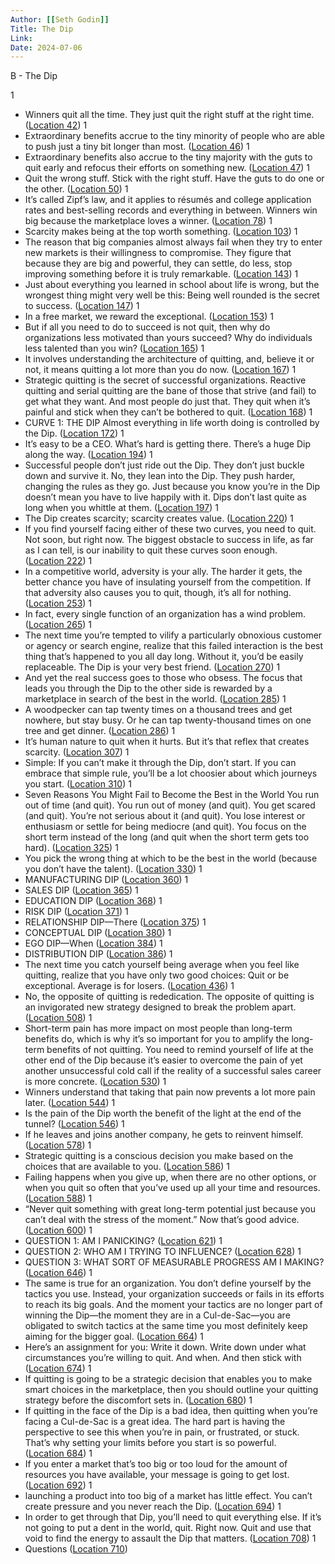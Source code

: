 ```yaml
---
Author: [[Seth Godin]]
Title: The Dip
Link: 
Date: 2024-07-06
---
```

B - The Dip

1
- Winners quit all the time. They just quit the right stuff at the right time. ([Location 42](https://readwise.io/to_kindle?action=open&asin=B000QCSA54&location=42))
1
- Extraordinary benefits accrue to the tiny minority of people who are able to push just a tiny bit longer than most. ([Location 46](https://readwise.io/to_kindle?action=open&asin=B000QCSA54&location=46))
1
- Extraordinary benefits also accrue to the tiny majority with the guts to quit early and refocus their efforts on something new. ([Location 47](https://readwise.io/to_kindle?action=open&asin=B000QCSA54&location=47))
1
- Quit the wrong stuff. Stick with the right stuff. Have the guts to do one or the other. ([Location 50](https://readwise.io/to_kindle?action=open&asin=B000QCSA54&location=50))
1
- It’s called Zipf’s law, and it applies to résumés and college application rates and best-selling records and everything in between. Winners win big because the marketplace loves a winner. ([Location 78](https://readwise.io/to_kindle?action=open&asin=B000QCSA54&location=78))
1
- Scarcity makes being at the top worth something. ([Location 103](https://readwise.io/to_kindle?action=open&asin=B000QCSA54&location=103))
1
- The reason that big companies almost always fail when they try to enter new markets is their willingness to compromise. They figure that because they are big and powerful, they can settle, do less, stop improving something before it is truly remarkable. ([Location 143](https://readwise.io/to_kindle?action=open&asin=B000QCSA54&location=143))
1
- Just about everything you learned in school about life is wrong, but the wrongest thing might very well be this: Being well rounded is the secret to success. ([Location 147](https://readwise.io/to_kindle?action=open&asin=B000QCSA54&location=147))
1
- In a free market, we reward the exceptional. ([Location 153](https://readwise.io/to_kindle?action=open&asin=B000QCSA54&location=153))
1
- But if all you need to do to succeed is not quit, then why do organizations less motivated than yours succeed? Why do individuals less talented than you win? ([Location 165](https://readwise.io/to_kindle?action=open&asin=B000QCSA54&location=165))
1
- It involves understanding the architecture of quitting, and, believe it or not, it means quitting a lot more than you do now. ([Location 167](https://readwise.io/to_kindle?action=open&asin=B000QCSA54&location=167))
1
- Strategic quitting is the secret of successful organizations. Reactive quitting and serial quitting are the bane of those that strive (and fail) to get what they want. And most people do just that. They quit when it’s painful and stick when they can’t be bothered to quit. ([Location 168](https://readwise.io/to_kindle?action=open&asin=B000QCSA54&location=168))
1
- CURVE 1: THE DIP Almost everything in life worth doing is controlled by the Dip. ([Location 172](https://readwise.io/to_kindle?action=open&asin=B000QCSA54&location=172))
1
- It’s easy to be a CEO. What’s hard is getting there. There’s a huge Dip along the way. ([Location 194](https://readwise.io/to_kindle?action=open&asin=B000QCSA54&location=194))
1
- Successful people don’t just ride out the Dip. They don’t just buckle down and survive it. No, they lean into the Dip. They push harder, changing the rules as they go. Just because you know you’re in the Dip doesn’t mean you have to live happily with it. Dips don’t last quite as long when you whittle at them. ([Location 197](https://readwise.io/to_kindle?action=open&asin=B000QCSA54&location=197))
1
- The Dip creates scarcity; scarcity creates value. ([Location 220](https://readwise.io/to_kindle?action=open&asin=B000QCSA54&location=220))
1
- If you find yourself facing either of these two curves, you need to quit. Not soon, but right now. The biggest obstacle to success in life, as far as I can tell, is our inability to quit these curves soon enough. ([Location 222](https://readwise.io/to_kindle?action=open&asin=B000QCSA54&location=222))
1
- In a competitive world, adversity is your ally. The harder it gets, the better chance you have of insulating yourself from the competition. If that adversity also causes you to quit, though, it’s all for nothing. ([Location 253](https://readwise.io/to_kindle?action=open&asin=B000QCSA54&location=253))
1
- In fact, every single function of an organization has a wind problem. ([Location 265](https://readwise.io/to_kindle?action=open&asin=B000QCSA54&location=265))
1
- The next time you’re tempted to vilify a particularly obnoxious customer or agency or search engine, realize that this failed interaction is the best thing that’s happened to you all day long. Without it, you’d be easily replaceable. The Dip is your very best friend. ([Location 270](https://readwise.io/to_kindle?action=open&asin=B000QCSA54&location=270))
1
- And yet the real success goes to those who obsess. The focus that leads you through the Dip to the other side is rewarded by a marketplace in search of the best in the world. ([Location 285](https://readwise.io/to_kindle?action=open&asin=B000QCSA54&location=285))
1
- A woodpecker can tap twenty times on a thousand trees and get nowhere, but stay busy. Or he can tap twenty-thousand times on one tree and get dinner. ([Location 286](https://readwise.io/to_kindle?action=open&asin=B000QCSA54&location=286))
1
- It’s human nature to quit when it hurts. But it’s that reflex that creates scarcity. ([Location 307](https://readwise.io/to_kindle?action=open&asin=B000QCSA54&location=307))
1
- Simple: If you can’t make it through the Dip, don’t start. If you can embrace that simple rule, you’ll be a lot choosier about which journeys you start. ([Location 310](https://readwise.io/to_kindle?action=open&asin=B000QCSA54&location=310))
1
- Seven Reasons You Might Fail to Become the Best in the World You run out of time (and quit). You run out of money (and quit). You get scared (and quit). You’re not serious about it (and quit). You lose interest or enthusiasm or settle for being mediocre (and quit). You focus on the short term instead of the long (and quit when the short term gets too hard). ([Location 325](https://readwise.io/to_kindle?action=open&asin=B000QCSA54&location=325))
1
- You pick the wrong thing at which to be the best in the world (because you don’t have the talent). ([Location 330](https://readwise.io/to_kindle?action=open&asin=B000QCSA54&location=330))
1
- MANUFACTURING DIP ([Location 360](https://readwise.io/to_kindle?action=open&asin=B000QCSA54&location=360))
1
- SALES DIP ([Location 365](https://readwise.io/to_kindle?action=open&asin=B000QCSA54&location=365))
1
- EDUCATION DIP ([Location 368](https://readwise.io/to_kindle?action=open&asin=B000QCSA54&location=368))
1
- RISK DIP ([Location 371](https://readwise.io/to_kindle?action=open&asin=B000QCSA54&location=371))
1
- RELATIONSHIP DIP—There ([Location 375](https://readwise.io/to_kindle?action=open&asin=B000QCSA54&location=375))
1
- CONCEPTUAL DIP ([Location 380](https://readwise.io/to_kindle?action=open&asin=B000QCSA54&location=380))
1
- EGO DIP—When ([Location 384](https://readwise.io/to_kindle?action=open&asin=B000QCSA54&location=384))
1
- DISTRIBUTION DIP ([Location 386](https://readwise.io/to_kindle?action=open&asin=B000QCSA54&location=386))
1
- The next time you catch yourself being average when you feel like quitting, realize that you have only two good choices: Quit or be exceptional. Average is for losers. ([Location 436](https://readwise.io/to_kindle?action=open&asin=B000QCSA54&location=436))
1
- No, the opposite of quitting is rededication. The opposite of quitting is an invigorated new strategy designed to break the problem apart. ([Location 508](https://readwise.io/to_kindle?action=open&asin=B000QCSA54&location=508))
1
- Short-term pain has more impact on most people than long-term benefits do, which is why it’s so important for you to amplify the long-term benefits of not quitting. You need to remind yourself of life at the other end of the Dip because it’s easier to overcome the pain of yet another unsuccessful cold call if the reality of a successful sales career is more concrete. ([Location 530](https://readwise.io/to_kindle?action=open&asin=B000QCSA54&location=530))
1
- Winners understand that taking that pain now prevents a lot more pain later. ([Location 544](https://readwise.io/to_kindle?action=open&asin=B000QCSA54&location=544))
1
- Is the pain of the Dip worth the benefit of the light at the end of the tunnel? ([Location 546](https://readwise.io/to_kindle?action=open&asin=B000QCSA54&location=546))
1
- If he leaves and joins another company, he gets to reinvent himself. ([Location 578](https://readwise.io/to_kindle?action=open&asin=B000QCSA54&location=578))
1
- Strategic quitting is a conscious decision you make based on the choices that are available to you. ([Location 586](https://readwise.io/to_kindle?action=open&asin=B000QCSA54&location=586))
1
- Failing happens when you give up, when there are no other options, or when you quit so often that you’ve used up all your time and resources. ([Location 588](https://readwise.io/to_kindle?action=open&asin=B000QCSA54&location=588))
1
- “Never quit something with great long-term potential just because you can’t deal with the stress of the moment.” Now that’s good advice. ([Location 600](https://readwise.io/to_kindle?action=open&asin=B000QCSA54&location=600))
1
- QUESTION 1: AM I PANICKING? ([Location 621](https://readwise.io/to_kindle?action=open&asin=B000QCSA54&location=621))
1
- QUESTION 2: WHO AM I TRYING TO INFLUENCE? ([Location 628](https://readwise.io/to_kindle?action=open&asin=B000QCSA54&location=628))
1
- QUESTION 3: WHAT SORT OF MEASURABLE PROGRESS AM I MAKING? ([Location 646](https://readwise.io/to_kindle?action=open&asin=B000QCSA54&location=646))
1
- The same is true for an organization. You don’t define yourself by the tactics you use. Instead, your organization succeeds or fails in its efforts to reach its big goals. And the moment your tactics are no longer part of winning the Dip—the moment they are in a Cul-de-Sac—you are obligated to switch tactics at the same time you most definitely keep aiming for the bigger goal. ([Location 664](https://readwise.io/to_kindle?action=open&asin=B000QCSA54&location=664))
1
- Here’s an assignment for you: Write it down. Write down under what circumstances you’re willing to quit. And when. And then stick with ([Location 674](https://readwise.io/to_kindle?action=open&asin=B000QCSA54&location=674))
1
- If quitting is going to be a strategic decision that enables you to make smart choices in the marketplace, then you should outline your quitting strategy before the discomfort sets in. ([Location 680](https://readwise.io/to_kindle?action=open&asin=B000QCSA54&location=680))
1
- If quitting in the face of the Dip is a bad idea, then quitting when you’re facing a Cul-de-Sac is a great idea. The hard part is having the perspective to see this when you’re in pain, or frustrated, or stuck. That’s why setting your limits before you start is so powerful. ([Location 684](https://readwise.io/to_kindle?action=open&asin=B000QCSA54&location=684))
1
- If you enter a market that’s too big or too loud for the amount of resources you have available, your message is going to get lost. ([Location 692](https://readwise.io/to_kindle?action=open&asin=B000QCSA54&location=692))
1
- launching a product into too big of a market has little effect. You can’t create pressure and you never reach the Dip. ([Location 694](https://readwise.io/to_kindle?action=open&asin=B000QCSA54&location=694))
1
- In order to get through that Dip, you’ll need to quit everything else. If it’s not going to put a dent in the world, quit. Right now. Quit and use that void to find the energy to assault the Dip that matters. ([Location 708](https://readwise.io/to_kindle?action=open&asin=B000QCSA54&location=708))
1
- Questions ([Location 710](https://readwise.io/to_kindle?action=open&asin=B000QCSA54&location=710))
